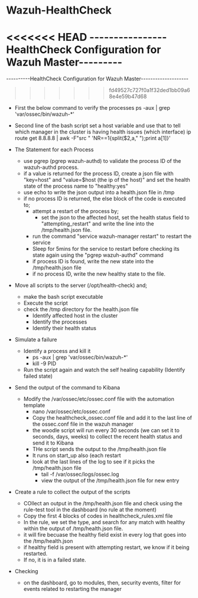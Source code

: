 # Wazuh-HealthCheck
<<<<<<< HEAD
----------------HealthCheck Configuration for Wazuh Master---------
=======
----------HealthCheck Configuration for Wazuh Master--------------------
>>>>>>> fd49527c727f0a1f32ded1bb09a68e4e59b47d68
- First the below command to verify the processes
	ps -aux | grep 'var/ossec/bin/wazuh-*'
	
- Second line of the bash script set a host variable and use that to tell which manager in the cluster is having health issues (which interface)
	ip route get 8.8.8.8 | awk -F"src " 'NR==1{split($2,a," ");print a[1]}'
	
- The Statement for each Process
	- use pgrep (pgrep wazuh-authd) to validate the process ID of the wazuh-authd process. 
	- if a value is returned for the process ID, create a json file with "key=host" and "value=$host (the ip of the host)" and set the health state of the process name to "healthy:yes" 
	- use echo to write the json output into a health.json file in /tmp
	- if no process ID is returned, the else block of the code is executed to;
		- attempt a restart of the process by;
			- set the json to the affected host, set the health status field to "attempting_restart" and write the line into the /tmp/health.json file.
		- run the command "service wazuh-manager restart" to restart the service
		- Sleep for 5mins for the service to restart before checking its state again using the "pgrep wazuh-authd" command
		- if process ID is found, write the new state into the /tmp/health.json file
		- if no process ID, write the new healthy state to the file.
		
- Move all scripts to the server (/opt/health-check) and;
	- make the bash script executable
	- Execute the script
	- check the /tmp directory for the health.json file
		- Identify affected host in the cluster
		- Identify the processes
		- Identify their health status
		
- Simulate a failure
	- Identify a process and kill it
		- ps -aux | grep 'var/ossec/bin/wazuh-*'
		- kill -9 PID
	- Run the script again and watch the self healing capability (Identify failed state)
	
- Send the output of the command to Kibana
	- Modify the /var/ossec/etc/ossec.conf file with the automation template
		- nano /var/ossec/etc/ossec.conf
		- Copy the healthcheck_ossec.conf file and add it to the last line of the ossec.conf file in the wazuh manager
		- the woodle script will run every 30 seconds (we can set it to seconds, days, weeks) to collect the recent health status and send it to Kibana
		- THe script sends the output to the /tmp/health.json file
		- It runs on start_up also (each restart
		- look at the last lines of the log to see if it picks the /tmp/health.json file
			- tail -f /var/ossec/logs/ossec.log
			- view the output of the /tmp/health.json file for new entry
			
- Create a rule to collect the output of the scripts
	- COllect an output in the /tmp/health.json file and check using the rule-test tool in the dashboard (no rule at the moment)
	- Copy the first 4 blocks of codes in healthcheck_rules.xml file
	- In the rule, we set the type, and search for any match with healthy within the output of /tmp/health.json file.
	- it will fire becuase the healthy field exist in every log that goes into the /tmp/health.json
	- if healthy field is present with attempting restart, we know if it being restarted.
	- If no, it is in a failed state.
	
- Checking
	- on the dashboard, go to modules, then, security events, filter for events related to restarting the manager
